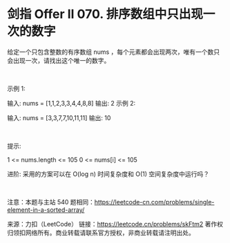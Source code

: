 # 剑指 Offer II 070. 排序数组中只出现一次的数字

给定一个只包含整数的有序数组 nums ，每个元素都会出现两次，唯有一个数只会出现一次，请找出这个唯一的数字。

 

示例 1:

输入: nums = [1,1,2,3,3,4,4,8,8]
输出: 2
示例 2:

输入: nums =  [3,3,7,7,10,11,11]
输出: 10
 

 

提示:

1 <= nums.length <= 105
0 <= nums[i] <= 105
 

进阶: 采用的方案可以在 O(log n) 时间复杂度和 O(1) 空间复杂度中运行吗？

 

注意：本题与主站 540 题相同：https://leetcode-cn.com/problems/single-element-in-a-sorted-array/

来源：力扣（LeetCode）
链接：https://leetcode.cn/problems/skFtm2
著作权归领扣网络所有。商业转载请联系官方授权，非商业转载请注明出处。